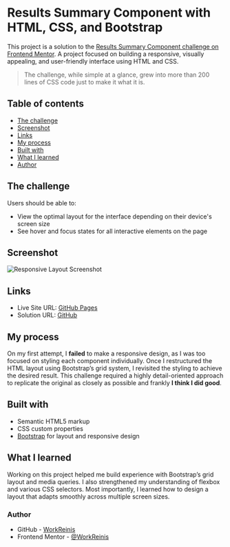 # Results Summary Component with HTML, CSS, and Bootstrap

This project is a solution to the [Results Summary Component challenge on Frontend Mentor](https://www.frontendmentor.io/challenges/results-summary-component-CE_K6s0maV). A project focused on building a responsive, visually appealing, and user-friendly interface using HTML and CSS.

> The challenge, while simple at a glance, grew into more than 200 lines of CSS code just to make it what it is. 

## Table of contents
- [The challenge](#the-challenge)
- [Screenshot](#screenshot)
- [Links](#links)
- [My process](#my-process)
- [Built with](#built-with)
- [What I learned](#what-i-learned)
- [Author](#author)

## The challenge
Users should be able to:
- View the optimal layout for the interface depending on their device's screen size
- See hover and focus states for all interactive elements on the page

## Screenshot
![Responsive Layout Screenshot](https://i.postimg.cc/MTSRQvxT/Fire-Shot-Capture-001-Responsive-Layout-3.png)

## Links
- Live Site URL: [GitHub Pages](https://workreinis.github.io/Results-Summary-Component/)
- Solution URL: [GitHub](https://github.com/WorkReinis/Results-Summary-Component)

## My process
On my first attempt, I **failed** to make a responsive design, as I was too focused on styling each component individually. Once I restructured the HTML layout using Bootstrap’s grid system, I revisited the styling to achieve the desired result. This challenge required a highly detail-oriented approach to replicate the original as closely as possible and frankly **I think I did good**.

## Built with
- Semantic HTML5 markup
- CSS custom properties
- [Bootstrap](https://getbootstrap.com/) for layout and responsive design

## What I learned
Working on this project helped me build experience with Bootstrap’s grid layout and media queries. I also strengthened my understanding of flexbox and various CSS selectors. Most importantly, I learned how to design a layout that adapts smoothly across multiple screen sizes.

### Author
- GitHub - [WorkReinis](https://github.com/WorkReinis)
- Frontend Mentor - [@WorkReinis](https://www.frontendmentor.io/profile/WorkReinis)
